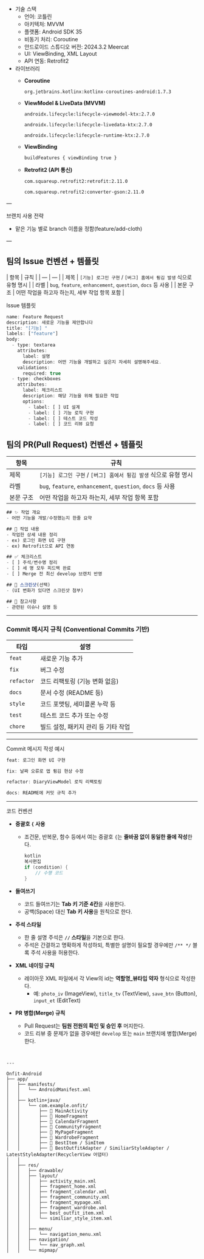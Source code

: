 - 기술 스택
    - 언어: 코틀린
    - 아키텍처: MVVM
    - 플랫폼: Android SDK 35
    - 비동기 처리: Coroutine
    - 안드로이드 스튜디오 버전: 2024.3.2 Meercat
    - UI: ViewBinding, XML Layout
    - API 연동: Retrofit2
- 라이브러리
    - **Coroutine**
        
        `org.jetbrains.kotlinx:kotlinx-coroutines-android:1.7.3`
        
    - **ViewModel & LiveData (MVVM)**
        
        `androidx.lifecycle:lifecycle-viewmodel-ktx:2.7.0`
        
        `androidx.lifecycle:lifecycle-livedata-ktx:2.7.0`
        
        `androidx.lifecycle:lifecycle-runtime-ktx:2.7.0`
        
    - **ViewBinding**
        
        `buildFeatures { viewBinding true }` 
        
    - **Retrofit2 (API 통신)**
        
        `com.squareup.retrofit2:retrofit:2.11.0`
        
        `com.squareup.retrofit2:converter-gson:2.11.0` 
        

—

브랜치 사용 전략

- 맡은 기능 별로 branch 이름을 정함(feature/add-cloth)

—

## 팀의 **Issue 컨벤션** + 템플릿

| 항목 | 규칙 |
| — | — |
| 제목 | `[기능] 로그인 구현` / `[버그] 홈에서 튕김 발생` 식으로 유형 명시 |
| 라벨 | `bug`, `feature`, `enhancement`, `question`, `docs` 등 사용 |
| 본문 구조 | 어떤 작업을 하고자 하는지, 세부 작업 항목 포함 |

Issue 템플릿

```jsx
name: Feature Request
description: 새로운 기능을 제안합니다
title: "[기능] "
labels: ["feature"]
body:
  - type: textarea
    attributes:
      label: 설명
      description: 어떤 기능을 개발하고 싶은지 자세히 설명해주세요.
    validations:
      required: true
  - type: checkboxes
    attributes:
      label: 체크리스트
      description: 해당 기능을 위해 필요한 작업
      options:
        - label: [ ] UI 설계
        - label: [ ] 기능 로직 구현
        - label: [ ] 테스트 코드 작성
        - label: [ ] 코드 리뷰 요청

```

## 팀의 **PR(Pull Request) 컨벤션** + 템플릿

| 항목 | 규칙 |
| --- | --- |
| 제목 | `[기능] 로그인 구현` / `[버그] 홈에서 튕김 발생` 식으로 유형 명시 |
| 라벨 | `bug`, `feature`, `enhancement`, `question`, `docs` 등 사용 |
| 본문 구조 | 어떤 작업을 하고자 하는지, 세부 작업 항목 포함 |

```jsx
## ✨ 작업 개요
- 어떤 기능을 개발/수정했는지 한줄 요약

## 🔨 작업 내용
- 작업한 상세 내용 정리
- ex) 로그인 화면 UI 구현
- ex) Retrofit으로 API 연동

## ✅ 체크리스트
- [ ] 주석/변수명 정리
- [ ] 세 명 모두 피드백 완료
- [ ] Merge 전 최신 develop 브랜치 반영

## 📸 스크린샷(선택)
- (UI 변화가 있다면 스크린샷 첨부)

## 📌 참고사항
- 관련된 이슈나 설명 등

```

---

### Commit 메시지 규칙 (Conventional Commits 기반)

| 타입 | 설명 |
| --- | --- |
| `feat` | 새로운 기능 추가 |
| `fix` | 버그 수정 |
| `refactor` | 코드 리팩토링 (기능 변화 없음) |
| `docs` | 문서 수정 (README 등) |
| `style` | 코드 포맷팅, 세미콜론 누락 등 |
| `test` | 테스트 코드 추가 또는 수정 |
| `chore` | 빌드 설정, 패키지 관리 등 기타 작업 |

---

Commit 메시지 작성 예시

```jsx
feat: 로그인 화면 UI 구현

fix: 날짜 오류로 앱 튕김 현상 수정

refactor: DiaryViewModel 로직 리팩토링

docs: README에 커밋 규칙 추가
```

---

코드 컨벤션

- **중괄호 `{` 사용**
    - 조건문, 반복문, 함수 등에서 여는 중괄호 `{`는 **줄바꿈 없이 동일한 줄에 작성**한다.
        
        ```kotlin
        kotlin
        복사편집
        if (condition) {
            // 수행 코드
        }
        ```
        
- **들여쓰기**
    - 코드 들여쓰기는 **Tab 키 기준 4칸**을 사용한다.
    - 공백(Space) 대신 **Tab 키 사용**을 원칙으로 한다.
- **주석 스타일**
    - 한 줄 설명 주석은 **`//` 스타일**을 기본으로 한다.
    - 주석은 간결하고 명확하게 작성하되, 특별한 설명이 필요할 경우에만 `/** */` 블록 주석 사용을 허용한다.
- **XML 네이밍 규칙**
    - 레이아웃 XML 파일에서 각 View의 id는 **역할명_뷰타입 약자** 형식으로 작성한다.
        - 예: `photo_iv` (ImageView), `title_tv` (TextView), `save_btn` (Button), `input_et` (EditText)
- **PR 병합(Merge) 규칙**
    - Pull Request는 **팀원 전원의 확인 및 승인 후** 머지한다.
    - 코드 리뷰 중 문제가 없을 경우에만 `develop` 또는 `main` 브랜치에 병합(Merge)한다.

```


---

Onfit-Android
├── app/
│   ├── manifests/
│   │   └── AndroidManifest.xml
│   │
│   ├── kotlin+java/
│   │   └── com.example.onfit/
│   │       ├── 📄 MainActivity
│   │       ├── 📄 HomeFragment
│   │       ├── 📄 CalendarFragment
│   │       ├── 📄 CommunityFragment
│   │       ├── 📄 MyPageFragment
│   │       ├── 📄 WardrobeFragment
│   │       ├── 📄 BestItem / SimItem
│   │       ├── 📄 BestOutfitAdapter / SimiliarStyleAdapter / LatestStyleAdapter(RecyclerView 어댑터)
│   │
│   ├── res/
│   │   ├── drawable/
│   │   ├── layout/
│   │   │   ├── activity_main.xml
│   │   │   ├── fragment_home.xml
│   │   │   ├── fragment_calendar.xml
│   │   │   ├── fragment_community.xml
│   │   │   ├── fragment_mypage.xml
│   │   │   ├── fragment_wardrobe.xml
│   │   │   ├── best_outfit_item.xml
│   │   │   └── similiar_style_item.xml
│   │   │
│   │   ├── menu/
│   │   │   └── navigation_menu.xml
│   │   ├── navigation/
│   │   │   └── nav_graph.xml
│   │   └── mipmap/
```
